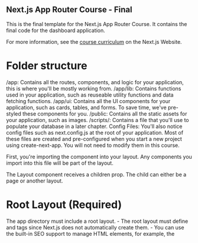 ## Next.js App Router Course - Final

This is the final template for the Next.js App Router Course. It contains the final code for the dashboard application.

For more information, see the [course curriculum](https://nextjs.org/learn) on the Next.js Website.



# Folder structure

  /app: Contains all the routes, components, and logic for your application, this is where you'll be mostly working from.
  /app/lib: Contains functions used in your application, such as reuseable utility functions and data fetching functions.
  /app/ui: Contains all the UI components for your application, such as cards, tables, and forms. To save time, we've pre-styled these components for you.
  /public: Contains all the static assets for your application, such as images.
  /scripts/: Contains a file that you'll use to populate your database in a later chapter.
  Config Files: You'll also notice config files such as next.config.js at the root of your application. Most of these files are created and pre-configured when you start a new project using create-next-app. You will not need to modify them in this course.

  First, you're importing the <SideNav /> component into your layout. Any components you import into this file will be part of the layout.

  The Layout component receives a children prop. The child can either be a page or another layout.



  # Root Layout (Required)

  The app directory must include a root layout.
    -  The root layout must define <html> and <body> tags since Next.js does not automatically create them.
    -  You can use the built-in SEO support to manage <head> HTML elements, for example, the <title> element.
    -  You can use route groups to create multiple root layouts. See an example here.
    -  The root layout is a Server Component by default and can not be set to a Client Component.